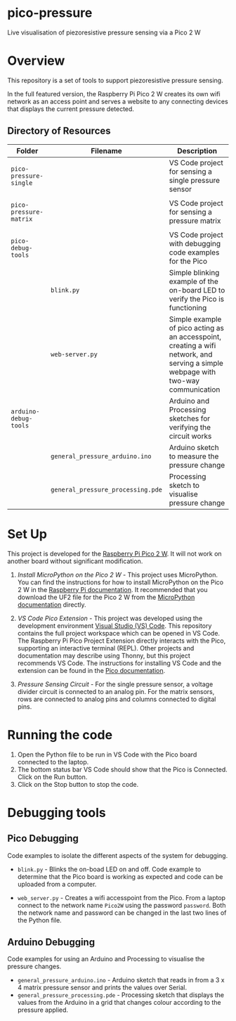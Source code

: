 # pico-pressure
Live visualisation of piezoresistive pressure sensing via a Pico 2 W

# Overview
This repository is a set of tools to support piezoresistive pressure sensing. 

In the full featured version, the Raspberry Pi Pico 2 W creates its own wifi network as an access point and serves a website to any connecting devices that displays the current pressure detected.


## Directory of Resources
| Folder | Filename | Description |
| ----------- | - |----------- |
| `pico-pressure-single` |  | VS Code project for sensing a single pressure sensor |
|                      | | |
| `pico-pressure-matrix` |  | VS Code project for sensing a pressure matrix |
|                      | | |
| `pico-debug-tools` |  | VS Code project with debugging code examples for the Pico |
|    | `blink.py` | Simple blinking example of the on-board LED to verify the Pico is functioning |
|    | `web-server.py` | Simple example of pico acting as an accesspoint, creating a wifi network, and serving a simple webpage with two-way communication |
| `arduino-debug-tools` | | Arduino and Processing sketches for verifying the circuit works |
|    | `general_pressure_arduino.ino` | Arduino sketch to measure the pressure change |
|    | `general_pressure_processing.pde` | Processing sketch to visualise pressure change |

# Set Up
This project is developed for the [Raspberry Pi Pico 2 W](https://www.raspberrypi.com/products/raspberry-pi-pico-2/). It will not work on another board without significant modification.

1. *Install MicroPython on the Pico 2 W -* This project uses MicroPython. You can find the instructions for how to install MicroPython on the Pico 2 W in the [Raspberry Pi documentation](https://www.raspberrypi.com/documentation/microcontrollers/micropython.html#what-is-micropython). It recommended that you download the UF2 file for the Pico 2 W from the [MicroPython documentation](https://micropython.org/download/RPI_PICO2_W/) directly.

2. *VS Code Pico Extension -* This project was developed using the development environment [Visual Studio (VS) Code](https://visualstudio.microsoft.com/). This repository contains the full project workspace which can be opened in VS Code. The Raspberry Pi Pico Project Extension directly interacts with the Pico, supporting an interactive terminal (REPL). Other projects and documentation may describe using Thonny, but this project recommends VS Code. The instructions for installing VS Code and the extension can be found in the [Pico documentation](https://datasheets.raspberrypi.com/pico/getting-started-with-pico.pdf).

3. *Pressure Sensing Circuit -* For the single pressure sensor, a voltage divider circuit is connected to an analog pin. For the matrix sensors, rows are connected to analog pins and columns connected to digital pins.

# Running the code
1. Open the Python file to be run in VS Code with the Pico board connected to the laptop. 
2. The bottom status bar VS Code should show that the Pico is Connected. Click on the Run button.
3. Click on the Stop button to stop the code.


# Debugging tools
## Pico Debugging
Code examples to isolate the different aspects of the system for debugging.
* `blink.py` - Blinks the on-boad LED on and off. Code example to determine that the Pico board is working as expected and code can be uploaded from a computer.

* `web_server.py` - Creates a wifi accesspoint from the Pico. From a laptop connect to the network name `Pico2W` using the password `password`. Both the network name and password can be changed in the last two lines of the Python file.

## Arduino Debugging
Code examples for using an Arduino and Processing to visualise the pressure changes.
* `general_pressure_arduino.ino` - Arduino sketch that reads in from a 3 x 4 matrix pressure sensor and prints the values over Serial.
* `general_pressure_processing.pde` - Processing sketch that displays the values from the Arduino in a grid that changes colour according to the pressure applied.